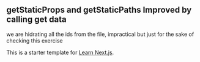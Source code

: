 ## getStaticProps and getStaticPaths Improved by calling get data

we are hidrating all the ids from the file, impractical but just for the sake of checking this exercise

This is a starter template for [Learn Next.js](https://nextjs.org/learn).


